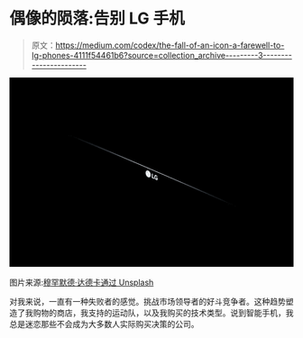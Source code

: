 # 偶像的陨落:告别 LG 手机

> 原文：<https://medium.com/codex/the-fall-of-an-icon-a-farewell-to-lg-phones-4111f54461b6?source=collection_archive---------3----------------------->

![](img/9cf2f340c48a366f6e48f594849f6dfe.png)

图片来源:[穆罕默德·达德卡通过 Unsplash](https://unsplash.com/@mohammaddadkhah)

对我来说，一直有一种失败者的感觉。挑战市场领导者的好斗竞争者。这种趋势塑造了我购物的商店，我支持的运动队，以及我购买的技术类型。说到智能手机，我总是迷恋那些不会成为大多数人实际购买决策的公司。
